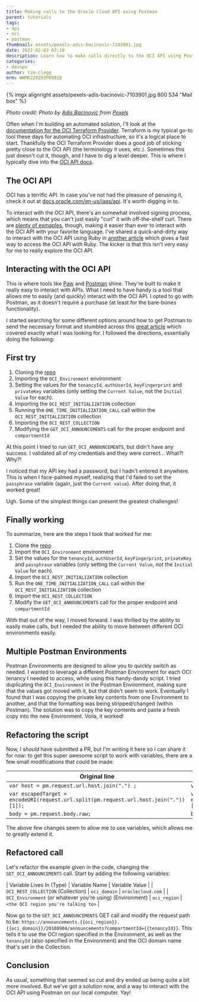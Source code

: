 ```yaml
---
title: Making calls to the Oracle Cloud API using Postman
parent: tutorials
tags:
- api
- oci
- postman
thumbnail: assets/pexels-adis-bacinovic-7103901.jpg
date: 2022-02-03 07:19
description: Learn how to make calls directly to the OCI API using Postman.
categories:
- devops
author: tim-clegg
mrm: WWMK220203P00028
---
```


{% imgx alignright assets/pexels-adis-bacinovic-7103901.jpg 800 534 "Mail box" %}

*Photo credit: Photo by [Adis Bacinovic](https://www.pexels.com/@adis-bacinovic-29729722?utm_content=attributionCopyText&utm_medium=referral&utm_source=pexels) from [Pexels](https://www.pexels.com/photo/close-up-shot-of-a-mailbox-7103901/?utm_content=attributionCopyText&utm_medium=referral&utm_source=pexels)*

Often when I'm building an automated solution, I'll look at the [documentation for the OCI Terraform Provider](https://registry.terraform.io/providers/hashicorp/oci/latest/docs). Terraform is my typical go-to tool these days for automating OCI infrastructure, so it's a logical place to start. Thankfully the OCI Terraform Provider does a good job of sticking pretty close to the OCI API (the terminology it uses, etc.). Sometimes this just doesn't cut it, though, and I have to dig a level deeper. This is where I typically dive into the [OCI API docs](https://docs.oracle.com/en-us/iaas/api/#/).

## The OCI API

OCI has a terrific API. In case you've not had the pleasure of perusing it, check it out at [docs.oracle.com/en-us/iaas/api](https://docs.oracle.com/en-us/iaas/api/#/). It's worth digging in to.

To interact with the OCI API, there's an somewhat involved signing process, which means that you can't just easily "curl" it with off-the-shelf curl. There are [plenty of exmaples](https://docs.oracle.com/en-us/iaas/Content/API/Concepts/signingrequests.htm), though, making it easier than ever to interact with the OCI API with your favorite language. I've shared a quick-and-dirty way to interact with the OCI API using Ruby in [another article](https://blogs.oracle.com/developers/post/making-quick-and-dirty-rest-calls-to-the-oci-api-in-ruby) which gives a fast way to access the OCI API with Ruby. The kicker is that this isn't very easy for me to really explore the OCI API.

## Interacting with the OCI API

This is where tools like [Paw](https://paw.cloud) and [Postman](https://www.postman.com) shine. They're built to make it really easy to interact with APIs. What I need to have handy is a tool that allows me to easily (and quickly) interact with the OCI API. I opted to go with Postman, as it doesn't require a purchase (at least for the bare-bones functionality).

I started searching for some different options around how to get Postman to send the necessary format and stumbled across this [great article](https://www.ateam-oracle.com/post/invoking-oci-rest-apis-using-postman) which covered exactly what I was looking for. I followed the directions, essentially doing the following:

## First try

1. Cloning the [repo](https://github.com/ashishksingh/postman_collection_for_oci_rest/blob/master/OCI_REST_COLLECTION.postman_collection.json)
2. Importing the `OCI_Environment` environment
3. Setting the values for the `tenancyId`, `authUserId`, `keyFingerprint` and `privateKey` variables (only setting the `Current Value`, not the `Initial Value` for each).
4. Importing the `OCI_REST_INITIALIZATION` collection
5. Running the `ONE_TIME_INITIALIZATION_CALL` call within the `OCI_REST_INITIALIZATION` collection
6. Importing the `OCI_REST_COLLECTION`
7. Modifying the `GET_OCI_ANNOUNCEMENTS` call for the proper endpoint and `compartmentId`

At this point I tried to run `GET_OCI_ANNOUNCEMENTS`, but didn't have any success. I validated all of my credentials and they were correct... What?!  Why?!

I noticed that my API key had a password, but I hadn't entered it anywhere. This is when I face-palmed myself, realizing that I'd failed to set the `passphrase` variable (again, just the `Current value`). After doing that, it worked great!

Ugh. Some of the simplest things can present the greatest challenges!

## Finally working

To summarize, here are the steps I took that worked for me:

1. Clone the [repo](https://github.com/ashishksingh/postman_collection_for_oci_rest/blob/master/OCI_REST_COLLECTION.postman_collection.json)
2. Import the `OCI_Environment` environment
3. Set the values for the `tenancyId`, `authUserId`, `keyFingerprint`, `privateKey` and `passphrase` variables (only setting the `Current Value`, not the `Initial Value` for each).
4. Import the `OCI_REST_INITIALIZATION` collection
5. Run the `ONE_TIME_INITIALIZATION_CALL` call within the `OCI_REST_INITIALIZATION` collection
6. Import the `OCI_REST_COLLECTION`
7. Modify the `GET_OCI_ANNOUNCEMENTS` call for the proper endpoint and `compartmentId`

With that out of the way, I moved forward. I was thrilled by the ability to easily make calls, but I needed the ability to move between different OCI environments easily.

## Multiple Postman Environments

Postman Environments are designed to allow you to quickly switch as needed. I wanted to leverage a different Postman Environment for each OCI tenancy I needed to access, while using this handy-dandy script. I tried duplicating the `OCI_Environment` in the Postman Environment, making sure that the values got moved with it, but that didn't seem to work. Eventually I found that I was copying the private key contents from one Environment to another, and that the formatting was being stripped/changed (within Postman). The solution was to copy the key contents and paste a fresh copy into the new Environment. Voila,  it worked!

## Refactoring the script

Now, I *should* have submitted a PR, but I'm writing it here so I can share it for now: to get this super awesome script to work with variables, there are a few small modifications that could be made:

| Original line | New line |
|---------------|----------|
| `var host = pm.request.url.host.join(".") ;` | `var host = pm.variables.replaceIn(pm.request.url.host.join("."));` |
| `var escapedTarget = encodeURI(request.url.split(pm.request.url.host.join("."))[1]);` | `var escapedTarget = encodeURI(pm.variables.replaceIn(request.url.split(pm.request.url.host.join(".")))[1]);` |
| `body = pm.request.body.raw;` | `body = pm.variables.replaceIn(pm.request.body.raw);` |

The above few changes seem to allow me to use variables, which allows me to greatly extend it.

## Refactored call

Let's refactor the example given in the code, changing the `GET_OCI_ANNOUNCEMENTS` call. Start by adding the following variables:

| Variable Lives In (Type) | Variable Name | Variable Value |
| `OCI_REST_COLLECTION` (Collection) | `oci_domain` | `oraclecloud.com` |
| `OCI_Environment` (or whatever you're using) (Environment) | `oci_region` | `<the OCI region you're talking to>` |

Now go to the `GET_OCI_ANNOUNCEMENTS` GET call and modify the request path to be: `https://announcements.{{oci_region}}.{{oci_domain}}/20180904/announcements?compartmentId={{tenancyId}}`. This tells it to use the OCI region specified in the Environment, as well as the `tenancyId` (also specified in the Environment) and the OCI domain name that's set in the Collection.

## Conclusion

As usual, something that seemed so cut and dry ended up being quite a bit more involved. But we've got a solution now, and a way to interact with the OCI API using Postman on our local computer. Yay!

